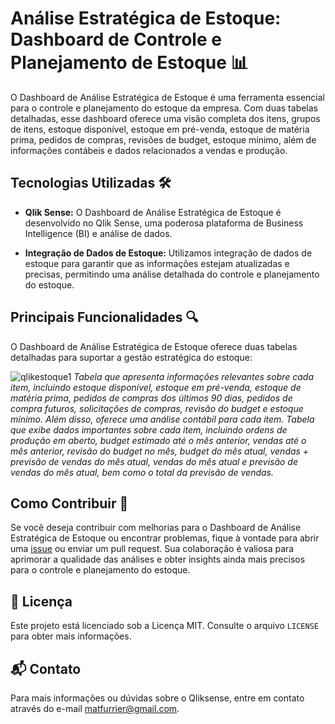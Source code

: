 # Análise Estratégica de Estoque: Dashboard de Controle e Planejamento de Estoque 📊

O Dashboard de Análise Estratégica de Estoque é uma ferramenta essencial para o controle e planejamento do estoque da empresa. Com duas tabelas detalhadas, esse dashboard oferece uma visão completa dos itens, grupos de itens, estoque disponível, estoque em pré-venda, estoque de matéria prima, pedidos de compras, revisões de budget, estoque mínimo, além de informações contábeis e dados relacionados a vendas e produção.

## Tecnologias Utilizadas 🛠️

- **Qlik Sense:** O Dashboard de Análise Estratégica de Estoque é desenvolvido no Qlik Sense, uma poderosa plataforma de Business Intelligence (BI) e análise de dados.

- **Integração de Dados de Estoque:** Utilizamos integração de dados de estoque para garantir que as informações estejam atualizadas e precisas, permitindo uma análise detalhada do controle e planejamento do estoque.

## Principais Funcionalidades 🔍

O Dashboard de Análise Estratégica de Estoque oferece duas tabelas detalhadas para suportar a gestão estratégica do estoque:

![qlikestoque1](https://github.com/matfurrier/qlilestoqueestrategico/assets/30526394/c48798d2-caea-41e4-a538-a4003c7a15d1)
*Tabela que apresenta informações relevantes sobre cada item, incluindo estoque disponível, estoque em pré-venda, estoque de matéria prima, pedidos de compras dos últimos 90 dias, pedidos de compra futuros, solicitações de compras, revisão do budget e estoque mínimo. Além disso, oferece uma análise contábil para cada item.*
*Tabela que exibe dados importantes sobre cada item, incluindo ordens de produção em aberto, budget estimado até o mês anterior, vendas até o mês anterior, revisão do budget no mês, budget do mês atual, vendas + previsão de vendas do mês atual, vendas do mês atual e previsão de vendas do mês atual, bem como o total da previsão de vendas.*

## Como Contribuir 👥

Se você deseja contribuir com melhorias para o Dashboard de Análise Estratégica de Estoque ou encontrar problemas, fique à vontade para abrir uma [issue](https://github.com/matfurrier/qlikestoqueestrategico/issues) ou enviar um pull request. Sua colaboração é valiosa para aprimorar a qualidade das análises e obter insights ainda mais precisos para o controle e planejamento do estoque.

## 📄 Licença

Este projeto está licenciado sob a Licença MIT. Consulte o arquivo `LICENSE` para obter mais informações.

## 📬 Contato

Para mais informações ou dúvidas sobre o Qliksense, entre em contato através do e-mail matfurrier@gmail.com.
